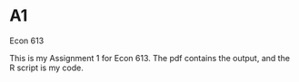 # A1
Econ 613

This is my Assignment 1 for Econ 613.
The pdf contains the output, and the R script is my code.
